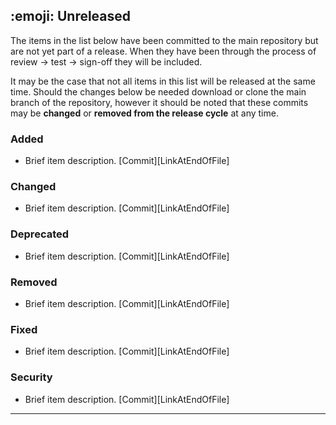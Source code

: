 <!--lint disable first-heading-level-->
<!--lint disable no-missing-blank-lines-->
<!--lint disable no-undefined-references-->
<!-- =====START PARTIAL - Copy text between the two comments, as needed===== -->

## :emoji: Unreleased

The items in the list below have been committed to the main repository but are not yet part of a release.  When they have been through the process of review -> test -> sign-off they will be included.  

It may be the case that not all items in this list will be released at the same time.  Should the changes below be needed download or clone the main branch of the repository, however it should be noted that these commits may be **changed** or **removed from the release cycle** at any time.  

### Added

- Brief item description. [Commit][LinkAtEndOfFile]

### Changed

- Brief item description. [Commit][LinkAtEndOfFile]

### Deprecated

- Brief item description. [Commit][LinkAtEndOfFile]

### Removed

- Brief item description. [Commit][LinkAtEndOfFile]

### Fixed

- Brief item description. [Commit][LinkAtEndOfFile]

### Security

- Brief item description. [Commit][LinkAtEndOfFile]

---
<!-- ===============================END PARTIAL============================= -->
